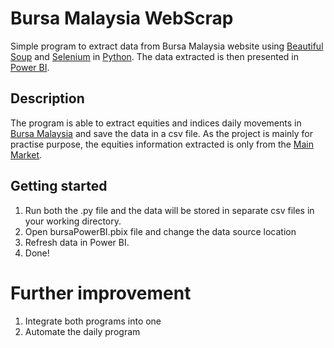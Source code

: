 # Bursa Malaysia WebScrap
Simple program to extract data from Bursa Malaysia website using [Beautiful Soup](https://www.crummy.com/software/BeautifulSoup/bs4/doc/) and [Selenium](https://www.selenium.dev/) in [Python](https://www.python.org/). The data extracted is then presented in [Power BI](https://powerbi.microsoft.com/en-us/).

## Description
The program is able to extract equities and indices daily movements in [Bursa Malaysia](https://www.bursamalaysia.com/) and save the data in a csv file. As the project is mainly for practise purpose, the equities information extracted is only from the [Main Market](https://www.bursamalaysia.com/market_information/equities_prices?keyword=&top_stock=top_active&board=MAIN-MKT&alphabetical=&sector=&sub_sector=). 

## Getting started
1. Run both the .py file and the data will be stored in separate csv files in your working directory.
2. Open bursaPowerBI.pbix file and change the data source location
3. Refresh data in Power BI.
4. Done!

# Further improvement
1. Integrate both programs into one
2. Automate the daily program
